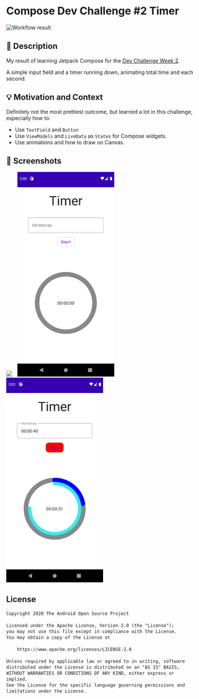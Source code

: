 # Compose Dev Challenge #2 Timer

<!--- Replace <OWNER> with your Github Username and <REPOSITORY> with the name of your repository. -->
<!--- You can find both of these in the url bar when you open your repository in github. -->
![Workflow result](https://github.com/Syex/compose_dev_challenge2_timer/workflows/Check/badge.svg)


## :scroll: Description
<!--- Describe your app in one or two sentences -->
My result of learning Jetpack Compose for the [Dev Challenge Week 2](https://android-developers.googleblog.com/2021/03/android-dev-challenge-2.html).

A simple input field and a timer running down, animating total time and each second.


## :bulb: Motivation and Context
<!--- Optionally point readers to interesting parts of your submission. -->
<!--- What are you especially proud of? -->
Definitely not the most prettiest outcome, but learned a lot in this challenge, especially how to:

 * Use `TextField` and `Button`
 * Use `ViewModels` and `LiveData` as `States` for Compose widgets.
 * Use animations and how to draw on Canvas.


## :camera_flash: Screenshots
<!-- You can add more screenshots here if you like -->
<img src="/results/timer.gif" width="260">&emsp;<img src="/results/screenshot_1.png" width="260">&emsp;<img src="/results/screenshot_2.png" width="260">

## License
```
Copyright 2020 The Android Open Source Project

Licensed under the Apache License, Version 2.0 (the "License");
you may not use this file except in compliance with the License.
You may obtain a copy of the License at

    https://www.apache.org/licenses/LICENSE-2.0

Unless required by applicable law or agreed to in writing, software
distributed under the License is distributed on an "AS IS" BASIS,
WITHOUT WARRANTIES OR CONDITIONS OF ANY KIND, either express or implied.
See the License for the specific language governing permissions and
limitations under the License.
```